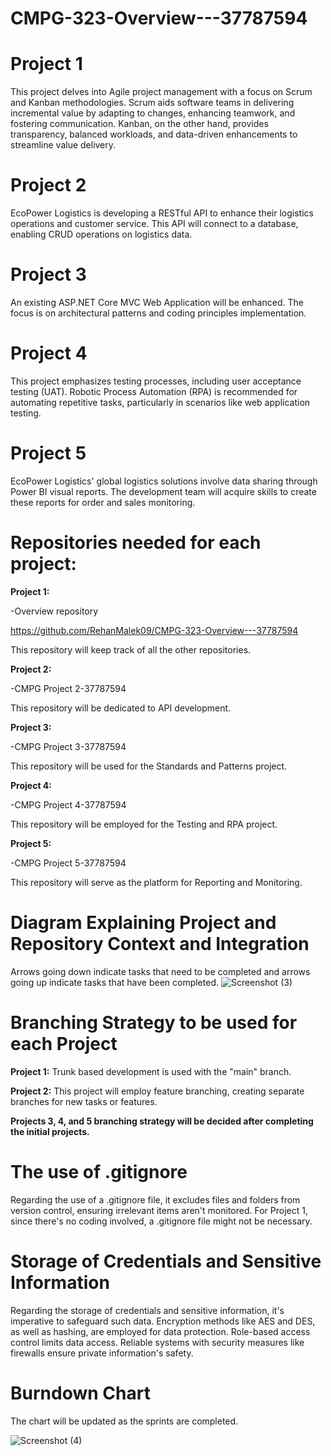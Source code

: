 # CMPG-323-Overview---37787594

# Project 1
This project delves into Agile project management with a focus on Scrum and Kanban methodologies. Scrum aids software teams in delivering incremental value by adapting to changes, enhancing teamwork, and fostering communication. Kanban, on the other hand, provides transparency, balanced workloads, and data-driven enhancements to streamline value delivery.

# Project 2
EcoPower Logistics is developing a RESTful API to enhance their logistics operations and customer service. This API will connect to a database, enabling CRUD operations on logistics data.

# Project 3
An existing ASP.NET Core MVC Web Application will be enhanced. The focus is on architectural patterns and coding principles implementation.

# Project 4
This project emphasizes testing processes, including user acceptance testing (UAT). Robotic Process Automation (RPA) is recommended for automating repetitive tasks, particularly in scenarios like web application testing.

# Project 5
EcoPower Logistics' global logistics solutions involve data sharing through Power BI visual reports. The development team will acquire skills to create these reports for order and sales monitoring.

# Repositories needed for each project:
**Project 1:** 

-Overview repository

https://github.com/RehanMalek09/CMPG-323-Overview---37787594

This repository will keep track of all the other repositories.

**Project 2:**

-CMPG Project 2-37787594

This repository will be dedicated to API development.

**Project 3:**

-CMPG Project 3-37787594

This repository will be used for the Standards and Patterns project.

**Project 4:**

-CMPG Project 4-37787594

This repository will be employed for the Testing and RPA project.

**Project 5:**

-CMPG Project 5-37787594

This repository will serve as the platform for Reporting and Monitoring.

# Diagram Explaining Project and Repository Context and Integration

Arrows going down indicate tasks that need to be completed and arrows going up indicate tasks that have been completed.
![Screenshot (3)](https://github.com/RehanMalek09/CMPG-323-Overview---37787594/assets/130663487/ce8ede40-9cb3-4f6a-a2d6-03fcc8e3e56c)

# Branching Strategy to be used for each Project
**Project 1:** 
Trunk based development is used with the "main" branch.

**Project 2:**
This project will employ feature branching, creating separate branches for new tasks or features.

**Projects 3, 4, and 5 branching strategy will be decided after completing the initial projects.**


# The use of .gitignore

Regarding the use of a .gitignore file, it excludes files and folders from version control, ensuring irrelevant items aren't monitored. For Project 1, since there's no coding involved, a .gitignore file might not be necessary.

# Storage of Credentials and Sensitive Information

Regarding the storage of credentials and sensitive information, it's imperative to safeguard such data. Encryption methods like AES and DES, as well as hashing, are employed for data protection. Role-based access control limits data access. Reliable systems with security measures like firewalls ensure private information's safety.

# Burndown Chart 

The chart will be updated as the sprints are completed.

![Screenshot (4)](https://github.com/RehanMalek09/CMPG-323-Overview---37787594/assets/130663487/0082da55-86c6-4f93-a9bf-bf0ad862226a)
